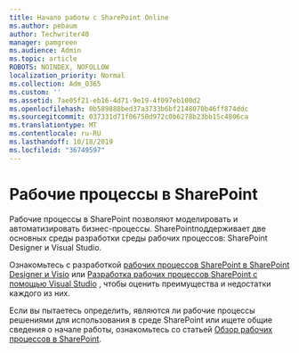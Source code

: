 ```yaml
---
title: Начало работы с SharePoint Online
ms.author: pebaum
author: Techwriter40
manager: pamgreen
ms.audience: Admin
ms.topic: article
ROBOTS: NOINDEX, NOFOLLOW
localization_priority: Normal
ms.collection: Adm_O365
ms.custom: ''
ms.assetid: 7ae05f21-eb16-4d71-9e19-4f097eb100d2
ms.openlocfilehash: 0b589888bed37a3733b6bf2148070b46ff874ddc
ms.sourcegitcommit: 037331d71f06750d972c0b6278b23bb15c4806ca
ms.translationtype: MT
ms.contentlocale: ru-RU
ms.lasthandoff: 10/18/2019
ms.locfileid: "36749597"
---
```

# <a name="workflows-in-sharepoint"></a>Рабочие процессы в SharePoint

Рабочие процессы в SharePoint позволяют моделировать и автоматизировать бизнес-процессы. SharePointподдерживает две основных среды разработки среды рабочих процессов: SharePoint Designer и Visual Studio. 

Ознакомьтесь с разработкой [рабочих процессов SharePoint в SharePoint Designer и Visio](https://docs.microsoft.com/sharepoint/dev/general-development/develop-sharepoint-workflows-using-visual-studio) или [Разработка рабочих процессов SharePoint с помощью Visual Studio](https://docs.microsoft.com/sharepoint/dev/general-development/develop-sharepoint-workflows-using-visual-studio) , чтобы оценить преимущества и недостатки каждого из них. 

Если вы пытаетесь определить, являются ли рабочие процессы решениями для использования в среде SharePoint или ищете общие сведения о начале работы, ознакомьтесь со статьей [Обзор рабочих процессов в SharePoint](https://docs.microsoft.com/sharepoint/dev/general-development/get-started-with-workflows-in-sharepoint#overview-of-workflows-in-sharepoint).